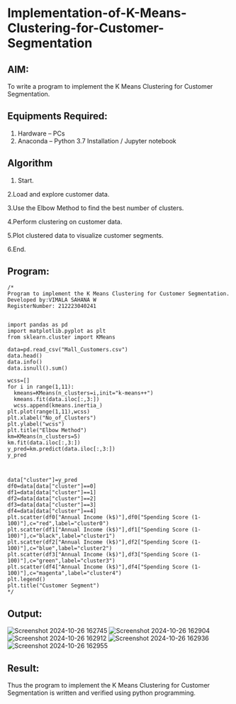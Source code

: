 # Implementation-of-K-Means-Clustering-for-Customer-Segmentation

## AIM:
To write a program to implement the K Means Clustering for Customer Segmentation.

## Equipments Required:
1. Hardware – PCs
2. Anaconda – Python 3.7 Installation / Jupyter notebook

## Algorithm
1. Start.

2.Load and explore customer data.

3.Use the Elbow Method to find the best number of clusters.

4.Perform clustering on customer data.

5.Plot clustered data to visualize customer segments.

6.End.
 

## Program:
```
/*
Program to implement the K Means Clustering for Customer Segmentation.
Developed by:VIMALA SAHANA W 
RegisterNumber: 212223040241


import pandas as pd
import matplotlib.pyplot as plt
from sklearn.cluster import KMeans 

data=pd.read_csv("Mall_Customers.csv")
data.head()
data.info()
data.isnull().sum()

wcss=[]
for i in range(1,11):
  kmeans=KMeans(n_clusters=i,init="k-means++")
  kmeans.fit(data.iloc[:,3:])
  wcss.append(kmeans.inertia_)
plt.plot(range(1,11),wcss)
plt.xlabel("No_of_Clusters")
plt.ylabel("wcss")
plt.title("Elbow Method")
km=KMeans(n_clusters=5)
km.fit(data.iloc[:,3:])
y_pred=km.predict(data.iloc[:,3:])
y_pred



data["cluster"]=y_pred
df0=data[data["cluster"]==0]
df1=data[data["cluster"]==1]
df2=data[data["cluster"]==2]
df3=data[data["cluster"]==3]
df4=data[data["cluster"]==4]
plt.scatter(df0["Annual Income (k$)"],df0["Spending Score (1-100)"],c="red",label="cluster0")
plt.scatter(df1["Annual Income (k$)"],df1["Spending Score (1-100)"],c="black",label="cluster1")
plt.scatter(df2["Annual Income (k$)"],df2["Spending Score (1-100)"],c="blue",label="cluster2")
plt.scatter(df3["Annual Income (k$)"],df3["Spending Score (1-100)"],c="green",label="cluster3")
plt.scatter(df4["Annual Income (k$)"],df4["Spending Score (1-100)"],c="magenta",label="cluster4")
plt.legend()
plt.title("Customer Segment")
*/
```

## Output:
![Screenshot 2024-10-26 162745](https://github.com/user-attachments/assets/a45eedf2-79f8-47fc-8de8-58bfa99261b2)
![Screenshot 2024-10-26 162904](https://github.com/user-attachments/assets/0c5eda55-63aa-4588-b95e-a4d60eabe4d6)
![Screenshot 2024-10-26 162912](https://github.com/user-attachments/assets/05e891bf-1bc5-4f1f-b907-13ccec9c8b9c)
![Screenshot 2024-10-26 162936](https://github.com/user-attachments/assets/2e3fbcfa-1275-4c7c-82ac-e919d29dba07)
![Screenshot 2024-10-26 162955](https://github.com/user-attachments/assets/afddfeff-088f-48e2-a21e-fff6248b79de)






## Result:
Thus the program to implement the K Means Clustering for Customer Segmentation is written and verified using python programming.

